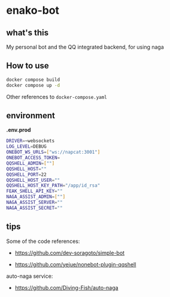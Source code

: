 # enako-bot

## what's this
My personal bot and the QQ integrated backend, for using naga

## How to use
```bash
docker compose build
docker compose up -d
```
Other references to `docker-compose.yaml`

## environment

**.env.prod**

```bash
DRIVER=~websockets
LOG_LEVEL=DEBUG
ONEBOT_WS_URLS=["ws://napcat:3001"]
ONEBOT_ACCESS_TOKEN=
QQSHELL_ADMIN=[""]
QQSHELL_HOST=""
QQSHELL_PORT=22
QQSHELL_HOST_USER=""
QQSHELL_HOST_KEY_PATH="/app/id_rsa"
FEAK_SHELL_API_KEY=""
NAGA_ASSIST_ADMIN=[""]
NAGA_ASSIST_SERVER=""
NAGA_ASSIST_SECRET=""
```

## tips
Some of the code references:
* https://github.com/dev-soragoto/simple-bot

* https://github.com/yejue/nonebot-plugin-qqshell

auto-naga service:
* https://github.com/Diving-Fish/auto-naga
